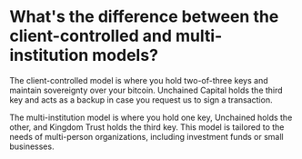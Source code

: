 # What's the difference between the client-controlled and multi-institution models?

The client-controlled model is where you hold two-of-three keys and maintain sovereignty over your bitcoin. Unchained Capital holds the third key and acts as a backup in case you request us to sign a transaction.

The multi-institution model is where you hold one key, Unchained holds the other, and Kingdom Trust holds the third key. This model is tailored to the needs of multi-person organizations, including investment funds or small businesses.
